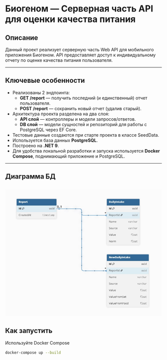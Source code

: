 # Биогеном — Серверная часть API для оценки качества питания

## Описание

Данный проект реализует серверную часть Web API для мобильного приложения Биогеном. API предоставляет доступ к индивидуальному отчету по оценке качества питания пользователя.

---

## Ключевые особенности

- Реализованы 2 эндпоинта:
  - **GET /report** — получить последний (и единственный) отчет пользователя.
  - **POST /report** — сохранить новый отчет (удалив старый).
- Архитектура проекта разделена на два слоя:
  - **API слой** — контроллеры и модели запросов/ответов.
  - **DB слой** — модели сущностей и репозиторий для работы с PostgreSQL через EF Core.
- Тестовые данные создаются при старте проекта в классе SeedData.
- Используется база данных **PostgreSQL**.
- Построено на **.NET 9**.
- Для удобства локальной разработки и запуска используется **Docker Compose**, поднимающий приложение и PostgreSQL.

---
## Диаграмма БД

![ER-диаграмма базы данных](dbdiagram.jpg)
---
## Как запустить
Используйте Docker Compose
   ```bash
   docker-compose up --build
